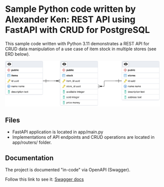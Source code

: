 # Sample Python code written by Alexander Ken: REST API using FastAPI with CRUD for PostgreSQL

This sample code written with Python 3.11 demonstrates a REST API for CRUD data manipulation of a use case of item stock in multiple stores (see ERD below).

![ERD for database schema](https://github.com/compfy-dot-com/Python_API_Sample/blob/master/app/images/TestDatabaseERD.png)


## Files

- FastAPI application is located in app/main.py
- Implementations of API endpoints and CRUD operations are located in app/routers/ folder.

## Documentation

The project is documented "in-code" via OpenAPI (Swagger).

Follow this link to see it: [Swagger docs](https://htmlpreview.github.io/?https://github.com/compfy-dot-com/Python_API_Sample/blob/master/docs/Swagger/index.html)
